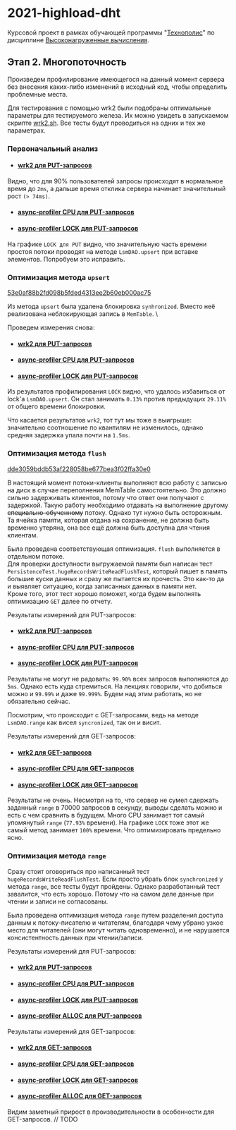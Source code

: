 # 2021-highload-dht

Курсовой проект в рамках обучающей программы "[Технополис](https://polis.mail.ru)" по дисциплине [Высоконагруженные вычисления](https://polis.mail.ru/curriculum/program/discipline/1257/).

## Этап 2. Многопоточность

Произведем профилирование имеющегося на данный момент сервера без внесения
каких-либо изменений в исходный код, чтобы определить проблемные места.

Для тестирования с помощью wrk2 были подобраны оптимальные параметры для тестируемого железа.
Их можно увидеть в запускаемом скрипте [wrk2.sh](../../profiling/wrk2.sh).
Все тесты будут проводиться на одних и тех же параметрах.

### Первоначальный анализ

 - #### [wrk2 для PUT-запросов](./profiling/wrk2_before.txt)

Видно, что для 90% пользователей запросы происходят в нормальное время до `2ms`,
а дальше время отклика сервера начинает значительный рост `(> 74ms)`.

- #### [async-profiler CPU для PUT-запросов](./profiling/profiler_cpu_before.html)

- #### [async-profiler LOCK для PUT-запросов](./profiling/profiler_lock_before.html)

На графике `LOCK для PUT` видно, что значительную часть времени простоя потоки
проводят на методе `LsmDAO.upsert` при вставке элементов. Попробуем это исправить.

### Оптимизация метода `upsert`

[53e0af88b2fd098b5fded4313ee2b60eb000ac75]()

Из метода `upsert` была удалена блокировка `synhronized`. Вместо неё реализована
неблокирующая запись в `MemTable`. \

Проведем измерения снова:

 - #### [wrk2 для PUT-запросов](./profiling/wrk2_upsert_put.txt)
 - #### [async-profiler CPU для PUT-запросов](./profiling/profiler_cpu_upsert_put.html)
 - #### [async-profiler LOCK для PUT-запросов](./profiling/profiler_lock_upsert_put.html)

Из результатов профилирования `LOCK` видно, что удалось избавиться от lock'а `LsmDAO.upsert`.
Он стал занимать `0.13%` против предыдущих `29.11%` от общего времени блокировки.

Что касается результатов `wrk2`, тот тут мы тоже в выигрыше: значительно соотношение
по квантилям не изменилось, однако средняя задержка упала почти на `1.5ms`.

### Оптимизация метода `flush`

[dde3059bddb53af228058be677bea3f02ffa30e0]()

В настоящий момент потоки-клиенты выполняют всю работу с записью на диск в случае 
переполнения MemTable самостоятельно. Это должно сильно задерживать клиентов,
потому что ответ они получают с задержкой.
Такую работу необходимо отдавать на выполнение другому ~~специально-обученному~~ потоку.
Однако тут нужно быть осторожным. Та ячейка памяти, которая отдана на сохранение,
не должна быть временно утеряна, она все ещё должна быть доступна для чтения клиентам.

Была проведена соответствующая оптимизация. `flush` выполняется в отдельном потоке.\
Для проверки доступности выгружаемой памяти был написан тест
`PersistenceTest.hugeRecordsWriteReadFlushTest`,
который пишет в память большие куски данных и сразу же пытается их прочесть.
Это как-то да и выявляет ситуацию, когда записанных данных в памяти нет.\
Кроме того, этот тест хорошо поможет, когда будем выполнять оптимизацию `GET`
далее по отчету.

Результаты измерений для PUT-запросов:

- #### [wrk2 для PUT-запросов](./profiling/wrk2_upsert_asyncflush_put.txt)
- #### [async-profiler CPU для PUT-запросов](./profiling/profiler_cpu_upsert_asyncflush_put.html)
- #### [async-profiler LOCK для PUT-запросов](./profiling/profiler_lock_upsert_asyncflush_put.html)

Результаты не могут не радовать: `99.90%` всех запросов выполняются до `5ms`.
Однако есть куда стремиться. На лекциях говорили, что добиться
можно и `99.99%` и даже `99.999%`. Будем над этим работать, но не обязательно сейчас.

Посмотрим, что происходит с GET-запросами, ведь на методе `LsmDAO.range` как 
висел `syncronized`, так он и висит.

Результаты измерений для GET-запросов:

- #### [wrk2 для GET-запросов](./profiling/wrk2_upsert_asyncflush_get.txt)
- #### [async-profiler CPU для GET-запросов](./profiling/profiler_cpu_upsert_asyncflush_get.html)
- #### [async-profiler LOCK для GET-запросов](./profiling/profiler_lock_upsert_asyncflush_get.html)

Результаты не очень. Несмотря на то, что сервер не сумел сдержать заданный `range`
в 70000 запросов в секунду, выводы сделать можно и есть с чем сравнить в будущем.
Много CPU занимает тот самый упомянутый `range` (`77.93%` времени).
На графике `LOCK` тоже этот же самый метод занимает `100%` времени.
Что оптимизировать предельно ясно.

### Оптимизация метода `range`

Сразу стоит оговориться про написанный тест `hugeRecordsWriteReadFlushTest`.
Если просто убрать блок `synchronized` у метода `range`, все тесты будут пройдены.
Однако разработанный тест завалится, что есть хорошо. Потому что на самом деле
данные при чтении и записи не согласованы.

Была проведена оптимизация метода `range` путем разделения доступа данным к
потоку-писателю и читателям, благодаря чему убрано узкое место для читателей
(они могут читать одновременно), и не нарушается консистентность данных
при чтении/записи.

Результаты измерений для PUT-запросов:

- #### [wrk2 для PUT-запросов](./profiling/wrk2_range_put.txt)
- #### [async-profiler CPU для PUT-запросов](./profiling/profiler_cpu_range_put.html)
- #### [async-profiler LOCK для PUT-запросов](./profiling/profiler_lock_range_put.html)
- #### [async-profiler ALLOC для PUT-запросов](./profiling/profiler_alloc_range_put.html)

Результаты измерений для GET-запросов:

- #### [wrk2 для GET-запросов](./profiling/wrk2_range_get.txt)
- #### [async-profiler CPU для GET-запросов](./profiling/profiler_cpu_range_get.html)
- #### [async-profiler LOCK для GET-запросов](./profiling/profiler_lock_range_get.html)
- #### [async-profiler ALLOC для GET-запросов](./profiling/profiler_alloc_range_get.html)

Видим заметный прирост в производительности в особенности для GET-запросов. // TODO